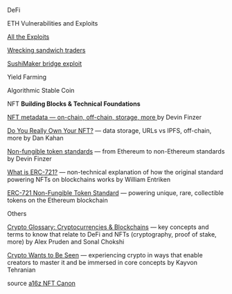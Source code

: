 
DeFi

ETH Vulnerabilities and Exploits

[All the Exploits](uhttps://github.com/ethereumvex)

[Wrecking sandwich traders](https://github.com/Defi-Cartel/salmonella)

[SushiMaker bridge exploit](https://github.com/ethereumvex/SushiMaker-bridge-exploit)




Yield Farming

Algorithmic Stable Coin


NFT
**Building Blocks & Technical Foundations**

[NFT metadata — on-chain, off-chain, storage, more 
](https://opensea.io/blog/guides/non-fungible-tokens/#Non-fungible_token_metadata) by Devin Finzer

[Do You Really Own Your NFT?](https://thedefiant.io/do-you-really-own-your-nft-chances-are-you-dont/ ) — data storage, URLs vs IPFS, off-chain, more
by Dan Kahan

[Non-fungible token standards](https://opensea.io/blog/guides/non-fungible-tokens/#Non-fungible_token_standards) — from Ethereum to non-Ethereum standards 
by Devin Finzer

[What is ERC-721?](https://fulldecent.blogspot.com/2018/06/nontechnical-what-is-erc-721.html) — non-technical explanation of how the original standard powering NFTs on blockchains works
by William Entriken

[ERC-721 Non-Fungible Token Standard](https://eips.ethereum.org/EIPS/eip-721) — powering unique, rare, collectible tokens on the Ethereum blockchain

Others

[Crypto Glossary: Cryptocurrencies & Blockchains](https://a16z.com/2019/11/08/crypto-glossary/) — key concepts and terms to know that relate to DeFi and NFTs (cryptography, proof of stake, more)
by Alex Pruden and Sonal Chokshi

[Crypto Wants to Be Seen](https://thedefiant.io/crypto-wants-to-be-seen-op-ed-by-kayvon-tehranian/ 
) — experiencing crypto in ways that enable creators to master it and be immersed in core concepts
by Kayvon Tehranian

source [a16z NFT Canon](https://a16z.com/2021/04/02/nfts-readings-resources/)

